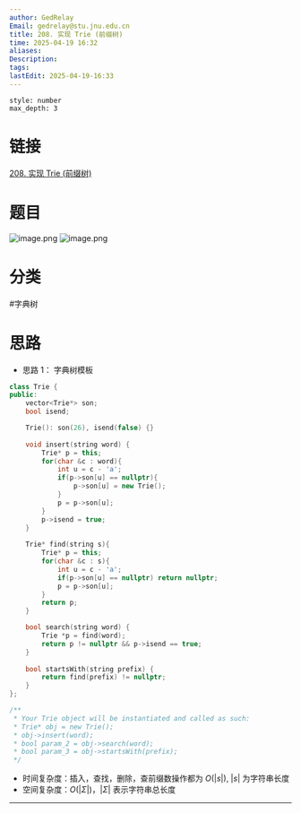 ```yaml
---
author: GedRelay
Email: gedrelay@stu.jnu.edu.cn
title: 208. 实现 Trie (前缀树)
time: 2025-04-19 16:32
aliases: 
Description: 
tags: 
lastEdit: 2025-04-19-16:33
---
```


```toc
style: number
max_depth: 3
```

# 链接
[208. 实现 Trie (前缀树)](https://leetcode.cn/problems/implement-trie-prefix-tree/) 

# 题目
![image.png](https://ged-pic-bed.oss-cn-guangzhou.aliyuncs.com/img/202504191632327.png)
![image.png](https://ged-pic-bed.oss-cn-guangzhou.aliyuncs.com/img/202504191633528.png)


# 分类
#字典树 

# 思路
- 思路 1：
字典树模板

```cpp
class Trie {
public:
    vector<Trie*> son;
    bool isend;

    Trie(): son(26), isend(false) {}
    
    void insert(string word) {
        Trie* p = this;
        for(char &c : word){
            int u = c - 'a';
            if(p->son[u] == nullptr){
                p->son[u] = new Trie();
            }
            p = p->son[u];
        }
        p->isend = true;
    }
    
    Trie* find(string s){
        Trie* p = this;
        for(char &c : s){
            int u = c - 'a';
            if(p->son[u] == nullptr) return nullptr;
            p = p->son[u];
        }
        return p;
    }

    bool search(string word) {
        Trie *p = find(word);
        return p != nullptr && p->isend == true;
    }
    
    bool startsWith(string prefix) {
        return find(prefix) != nullptr;
    }
};

/**
 * Your Trie object will be instantiated and called as such:
 * Trie* obj = new Trie();
 * obj->insert(word);
 * bool param_2 = obj->search(word);
 * bool param_3 = obj->startsWith(prefix);
 */
```


- 时间复杂度：插入，查找，删除，查前缀数操作都为 ${O\left( |s| \right)  }$, ${|s| }$ 为字符串长度
- 空间复杂度：${O\left( |\Sigma |  \right)  }$，${|\Sigma | }$ 表示字符串总长度


---

